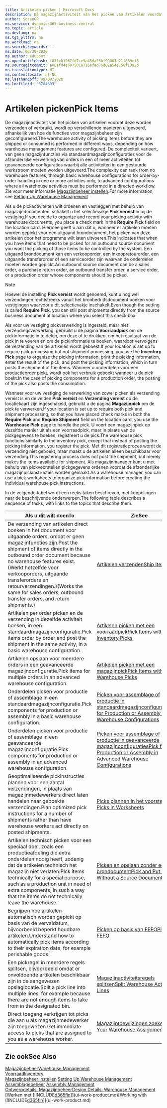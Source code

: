 ```yaml
---
title: Artikelen picken | Microsoft Docs
description: De magazijnactiviteit van het picken van artikelen voordat deze worden verzonden of verbruikt, wordt op verschillende manieren uitgevoerd, afhankelijk van hoe de functies voor magazijnbeheer zijn geconfigureerd. De complexiteit van de instelling varieert, van geen magazijnfuncties via standaardmagazijnconfiguraties voor de afzonderlijke verwerking van orders in een of meer activiteiten tot geavanceerde configuraties waarbij alle activiteiten in een gestuurde werkstroom moeten worden uitgevoerd.
author: SorenGP
ms.service: dynamics365-business-central
ms.topic: article
ms.devlang: na
ms.tgt_pltfrm: na
ms.workload: na
ms.search.keywords: ''
ms.date: 06/30/2020
ms.author: edupont
ms.openlocfilehash: f051eb1267fd7ce9a45da23bf99007a21f039cf6
ms.sourcegitcommit: a80afd4e5075018716efad76d82a54e158f1392d
ms.translationtype: HT
ms.contentlocale: nl-NL
ms.lasthandoff: 09/09/2020
ms.locfileid: "3784893"
---
```

# <a name="pick-items"></a><span data-ttu-id="61638-104">Artikelen picken</span><span class="sxs-lookup"><span data-stu-id="61638-104">Pick Items</span></span>

<span data-ttu-id="61638-105">De magazijnactiviteit van het picken van artikelen voordat deze worden verzonden of verbruikt, wordt op verschillende manieren uitgevoerd, afhankelijk van hoe de functies voor magazijnbeheer zijn geconfigureerd.</span><span class="sxs-lookup"><span data-stu-id="61638-105">The warehouse activity of picking items before they are shipped or consumed is performed in different ways, depending on how warehouse management features are configured.</span></span> <span data-ttu-id="61638-106">De complexiteit varieert, van geen magazijnfuncties via standaardmagazijnconfiguraties voor de afzonderlijke verwerking van orders in een of meer activiteiten tot geavanceerde configuraties waarbij alle activiteiten in een gestuurde werkstroom moeten worden uitgevoerd.</span><span class="sxs-lookup"><span data-stu-id="61638-106">The complexity can rank from no warehouse features, through basic warehouse configurations for order-by-order handling in one or more activities only, to advanced configurations where all warehouse activities must be performed in a directed workflow.</span></span> <span data-ttu-id="61638-107">Zie voor meer informatie [Magazijnbeheer instellen](warehouse-setup-warehouse.md).</span><span class="sxs-lookup"><span data-stu-id="61638-107">For more information, see [Setting Up Warehouse Management](warehouse-setup-warehouse.md).</span></span>

<span data-ttu-id="61638-108">Als u de pickactiviteiten wilt ordenen en vastleggen met behulp van magazijndocumenten, schakelt u het selectievakje **Pick vereist** in bij de vestiging.</span><span class="sxs-lookup"><span data-stu-id="61638-108">If you decide to organize and record your picking activity with warehouse documents, you place a check mark in the **Require Pick** field on the location card.</span></span> <span data-ttu-id="61638-109">Hiermee geeft u aan dat u, wanneer er artikelen moeten worden gepickt voor een uitgaand brondocument, het picken van deze artikelen door het programma wilt laten uitvoeren.</span><span class="sxs-lookup"><span data-stu-id="61638-109">This indicates that when you have items that need to be picked for an outbound source document you want the picking of those items to be controlled by the system.</span></span> <span data-ttu-id="61638-110">Een uitgaand brondocument kan een verkooporder, een inkoopretourorder, een uitgaande transferorder of een serviceorder zijn waarvan de onderdelen moeten worden gepickt.</span><span class="sxs-lookup"><span data-stu-id="61638-110">An outbound source document can be a sales order, a purchase return order, an outbound transfer order, a service order, or a production order whose components should be picked.</span></span>

> [!NOTE]
> <span data-ttu-id="61638-111">Hoewel de instelling **Pick vereist** wordt genoemd, kunt u nog wel verzendingen rechtstreeks vanuit het bronbedrijfsdocument boeken voor vestigingen waarvoor u dit selectievakje inschakelt.</span><span class="sxs-lookup"><span data-stu-id="61638-111">Even though the setting is called **Require Pick**, you can still post shipments directly from the source business document at location where you select this check box.</span></span>

<span data-ttu-id="61638-112">Als voor uw vestiging pickverwerking is ingesteld, maar niet verzendingsverwerking, gebruikt u de pagina **Voorraadpick** om de pickinformatie in te delen, om deze af te drukken, om het resultaat van de pick in te voeren en om de pickinformatie te boeken, waardoor vervolgens de verzending van de artikelen wordt geboekt.</span><span class="sxs-lookup"><span data-stu-id="61638-112">If your location is set up to require pick processing but not shipment processing, you use the **Inventory Pick** page to organize the picking information, print the picking information, enter the result of the pick, and post the picking information, which in turn posts the shipment of the items.</span></span> <span data-ttu-id="61638-113">Wanneer u onderdelen voor een productieorder pickt, wordt ook het verbruik geboekt wanneer u de pick boekt.</span><span class="sxs-lookup"><span data-stu-id="61638-113">In the case of picking components for a production order, the posting of the pick also posts the consumption.</span></span>

<span data-ttu-id="61638-114">Wanneer voor uw vestiging de verwerking van zowel picken als verzending vereist is en de velden **Pick vereist** en **Verzending vereist** op de locatiekaart zijn ingeschakeld, gebruikt u de pagina **Magazijnpick** om de pick te verwerken.</span><span class="sxs-lookup"><span data-stu-id="61638-114">If your location is set up to require both pick and shipment processing, so that you have placed check marks in both the **Require Pick** and **Require Shipment** field on the location card, you use the **Warehouse Pick** page to handle the pick.</span></span> <span data-ttu-id="61638-115">U voert een magazijnpick op dezelfde manier uit als een voorraadpick, maar in plaats van de pickgegevens te boeken, registreert u de pick.</span><span class="sxs-lookup"><span data-stu-id="61638-115">The warehouse pick functions similarly to the inventory pick, except that instead of posting the picking information, you register the pick.</span></span> <span data-ttu-id="61638-116">Met dit registratieproces wordt de verzending niet geboekt, maar maakt u de artikelen alleen beschikbaar voor verzending.</span><span class="sxs-lookup"><span data-stu-id="61638-116">This registering process does not post the shipment, but merely makes the items available for shipment.</span></span> <span data-ttu-id="61638-117">Als magazijnmanager kunt u met behulp van pickvoorstellen pickgegevens ordenen voordat de afzonderlijke magazijnpickinstructies worden gemaakt.</span><span class="sxs-lookup"><span data-stu-id="61638-117">As a warehouse manager, you can use a pick worksheets to organize pick information before creating the individual warehouse pick instructions.</span></span>

<span data-ttu-id="61638-118">In de volgende tabel wordt een reeks taken beschreven, met koppelingen naar de beschrijvende onderwerpen.</span><span class="sxs-lookup"><span data-stu-id="61638-118">The following table describes a sequence of tasks, with links to the topics that describe them.</span></span>   

|<span data-ttu-id="61638-119">**Als u dit wilt doen**</span><span class="sxs-lookup"><span data-stu-id="61638-119">**To**</span></span>|<span data-ttu-id="61638-120">**Zie**</span><span class="sxs-lookup"><span data-stu-id="61638-120">**See**</span></span>|
|------------|-------------|  
|<span data-ttu-id="61638-121">De verzending van artikelen direct boeken in het document voor uitgaande orders, omdat er geen magazijnfuncties zijn.</span><span class="sxs-lookup"><span data-stu-id="61638-121">Post the shipment of items directly in the outbound order document because no warehouse features exist.</span></span> <span data-ttu-id="61638-122">(Werkt hetzelfde voor verkooporders, uitgaande transferorders en retourverzendingen.)</span><span class="sxs-lookup"><span data-stu-id="61638-122">(Works the same for sales orders, outbound transfer orders, and return shipments.)</span></span>|[<span data-ttu-id="61638-123">Artikelen verzenden</span><span class="sxs-lookup"><span data-stu-id="61638-123">Ship Items</span></span>](warehouse-how-ship-items.md)|  
|<span data-ttu-id="61638-124">Artikelen per order picken en de verzending in dezelfde activiteit boeken, in een standaardmagazijnconfiguratie.</span><span class="sxs-lookup"><span data-stu-id="61638-124">Pick items order by order and post the shipment in the same activity, in a basic warehouse configuration.</span></span>|[<span data-ttu-id="61638-125">Artikelen picken met een voorraadpick</span><span class="sxs-lookup"><span data-stu-id="61638-125">Pick Items with Inventory Picks</span></span>](warehouse-how-to-pick-items-with-inventory-picks.md)|
|<span data-ttu-id="61638-126">Artikelen opslaan voor meerdere orders in een geavanceerde magazijnconfiguratie.</span><span class="sxs-lookup"><span data-stu-id="61638-126">Pick items for multiple orders in an advanced warehouse configuration.</span></span>|[<span data-ttu-id="61638-127">Artikelen picken met een magazijnpick</span><span class="sxs-lookup"><span data-stu-id="61638-127">Pick Items with Warehouse Picks</span></span>](warehouse-how-to-pick-items-for-warehouse-shipment.md)|  
|<span data-ttu-id="61638-128">Onderdelen picken voor productie of assemblage in een standaardmagazijnconfiguratie.</span><span class="sxs-lookup"><span data-stu-id="61638-128">Pick components for production or assembly in a basic warehouse configuration.</span></span>|[<span data-ttu-id="61638-129">Picken voor assemblage of productie in standaardmagazijnconfiguraties</span><span class="sxs-lookup"><span data-stu-id="61638-129">Pick for Production or Assembly in Basic Warehouse Configurations</span></span>](warehouse-how-to-pick-for-production.md)|
|<span data-ttu-id="61638-130">Onderdelen picken voor productie of assemblage in een geavanceerde magazijnconfiguratie.</span><span class="sxs-lookup"><span data-stu-id="61638-130">Pick components for production or assembly in an advanced warehouse configuration.</span></span>|[<span data-ttu-id="61638-131">Picken voor assemblage of productie in geavanceerde magazijnconfiguraties</span><span class="sxs-lookup"><span data-stu-id="61638-131">Pick for Production or Assembly in Advanced Warehouse Configurations</span></span>](warehouse-how-to-pick-for-internal-operations-in-advanced-warehousing.md)|  
|<span data-ttu-id="61638-132">Geoptimaliseerde pickinstructies plannen voor een aantal verzendingen, in plaats van magazijnmedewerkers direct laten handelen naar geboekte verzendingen.</span><span class="sxs-lookup"><span data-stu-id="61638-132">Plan optimized pick instructions for a number of shipments rather than have warehouse workers act directly on posted shipments.</span></span>|[<span data-ttu-id="61638-133">Picks plannen in het voorstel</span><span class="sxs-lookup"><span data-stu-id="61638-133">Plan Picks in Worksheets</span></span>](warehouse-how-to-plan-picks-in-worksheets.md)|  
|<span data-ttu-id="61638-134">Artikelen technisch picken voor een speciaal doel, zoals een productieafdeling die extra onderdelen nodig heeft, zodanig dat de artikelen technisch het magazijn niet verlaten.</span><span class="sxs-lookup"><span data-stu-id="61638-134">Pick items technically for a special purpose, such as a production unit in need of extra components, in such a way that the items do not technically leave the warehouse.</span></span>|[<span data-ttu-id="61638-135">Picken en opslaan zonder een brondocument</span><span class="sxs-lookup"><span data-stu-id="61638-135">Pick and Put Away Without a Source Document</span></span>](warehouse-how-to-create-put-aways-from-internal-put-aways.md)|
|<span data-ttu-id="61638-136">Begrijpen hoe artikelen automatisch worden gepickt op basis van de vervaldatum, bijvoorbeeld beperkt houdbare artikelen.</span><span class="sxs-lookup"><span data-stu-id="61638-136">Understand how to automatically pick items according to their expiration date, for example perishable goods.</span></span>|[<span data-ttu-id="61638-137">Picken op basis van FEFO</span><span class="sxs-lookup"><span data-stu-id="61638-137">Picking By FEFO</span></span>](warehouse-picking-by-fefo.md)|
|<span data-ttu-id="61638-138">Een pickregel in meerdere regels splitsen, bijvoorbeeld omdat er onvoldoende artikelen beschikbaar zijn in de aangewezen opslaglocatie.</span><span class="sxs-lookup"><span data-stu-id="61638-138">Split a pick line into multiple lines, for example because there are not enough items to take from in the designated bin.</span></span>|[<span data-ttu-id="61638-139">Magazijnactiviteitsregels splitsen</span><span class="sxs-lookup"><span data-stu-id="61638-139">Split Warehouse Activity Lines</span></span>](warehouse-how-to-split-warehouse-activity-lines.md)|
|<span data-ttu-id="61638-140">Direct toegang verkrijgen tot picks die aan u als magazijnmedewerker zijn toegewezen.</span><span class="sxs-lookup"><span data-stu-id="61638-140">Get immediate access to picks that are assigned to you as a warehouse worker.</span></span>|[<span data-ttu-id="61638-141">Magazijntoewijzingen zoeken</span><span class="sxs-lookup"><span data-stu-id="61638-141">Find Your Warehouse Assignments</span></span>](warehouse-how-to-find-your-warehouse-assignments.md)|  

## <a name="see-also"></a><span data-ttu-id="61638-142">Zie ook</span><span class="sxs-lookup"><span data-stu-id="61638-142">See Also</span></span>  
[<span data-ttu-id="61638-143">Magazijnbeheer</span><span class="sxs-lookup"><span data-stu-id="61638-143">Warehouse Management</span></span>](warehouse-manage-warehouse.md)  
[<span data-ttu-id="61638-144">Voorraad</span><span class="sxs-lookup"><span data-stu-id="61638-144">Inventory</span></span>](inventory-manage-inventory.md)  
<span data-ttu-id="61638-145">[Magazijnbeheer instellen](warehouse-setup-warehouse.md)   </span><span class="sxs-lookup"><span data-stu-id="61638-145">[Setting Up Warehouse Management](warehouse-setup-warehouse.md)   </span></span>  
<span data-ttu-id="61638-146">[Assemblagebeheer](assembly-assemble-items.md)  </span><span class="sxs-lookup"><span data-stu-id="61638-146">[Assembly Management](assembly-assemble-items.md)  </span></span>  
[<span data-ttu-id="61638-147">Ontwerpdetails: Magazijnbeheer</span><span class="sxs-lookup"><span data-stu-id="61638-147">Design Details: Warehouse Management</span></span>](design-details-warehouse-management.md)  
<span data-ttu-id="61638-148">[Werken met [!INCLUDE[d365fin](includes/d365fin_md.md)]](ui-work-product.md)</span><span class="sxs-lookup"><span data-stu-id="61638-148">[Working with [!INCLUDE[d365fin](includes/d365fin_md.md)]](ui-work-product.md)</span></span>
